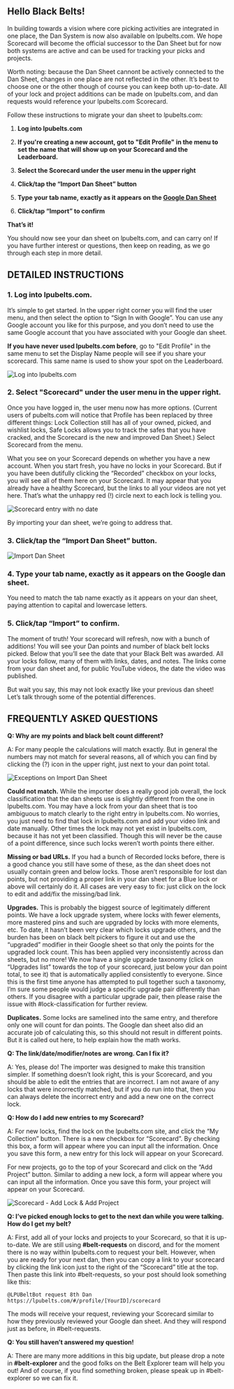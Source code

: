 ## Hello Black Belts!

In building towards a vision where core picking activities are integrated in one place, the Dan System is now also available on lpubelts.com. We hope Scorecard will become the official successor to the Dan Sheet but for now both systems are active and can be used for tracking your picks and projects.

Worth noting: because the Dan Sheet cannont be actively connected to the Dan Sheet, changes in one place are not reflected in the other. It’s best to choose one or the other though of course you can keep both up-to-date. All of your lock and project additions can be made on lpubelts.com, and dan requests would reference your lpubelts.com Scorecard.

Follow these instructions to migrate your dan sheet to lpubelts.com:

1. **Log into lpubelts.com**

2. **If you're creating a new account, got to "Edit Profile"  in the menu to set the name that will show up on your Scorecard and the Leaderboard.**
3. **Select the Scorecard under the user menu in the upper right**
4. **Click/tap the “Import Dan Sheet” button**
5. **Type your tab name, exactly as it appears on the [Google Dan Sheet](https://docs.Google.com/spreadsheets/d/1gXQvnFi5usYNcFJKqxxBXYzMczNZ0ml_UVHYrX4D90o/edit?usp=sharing)**
6. **Click/tap “Import” to confirm**

**That’s it!**

You should now see your dan sheet on lpubelts.com, and can carry on! If you have further interest or questions, then keep on reading, as we go through each step in more detail.

## DETAILED INSTRUCTIONS

### 1. Log into lpubelts.com.

It’s simple to get started. In the upper right corner you will find the user menu, and then select the option to “Sign In with Google”. You can use any Google account you like for this purpose, and you don’t need to use the same Google account that you have associated with your Google dan sheet.

**If you have never used lpubelts.com before**, go to "Edit Profile" in the same menu to set the Display Name people will see if you share your scorecard. This same name is used to show your spot on the Leaderboard.

![Log into lpubelts.com](https://dev.lpubelts.com/images/sign-in-+-scorecard-link-s.png)

### 2. Select "Scorecard" under the user menu in the upper right.

Once you have logged in, the user menu now has more options. (Current users of pubelts.com will notice that Profile has been replaced by three different things: Lock Collection still has all of your owned, picked, and wishlist locks, Safe Locks allows you to track the safes that you have cracked, and the Scorecard is the new and improved Dan Sheet.) Select Scorecard from the menu.

What you see on your Scorecard depends on whether you have a new account. When you start fresh, you have no locks in your Scorecard. But if you have been dutifully clicking the “Recorded” checkbox on your locks, you will see all of them here on your Scorecard. It may appear that you already have a healthy Scorecard, but the links to all your videos are not yet here. That’s what the unhappy red (!) circle next to each lock is telling you.

![Scorecard entry with no date](https://dev.lpubelts.com/images/no-date-s.png)

By importing your dan sheet, we’re going to address that.

### 3. Click/tap the “Import Dan Sheet” button.

![Import Dan Sheet](https://dev.lpubelts.com/images/import-dan-+-import-form-s.png)

### 4. Type your tab name, exactly as it appears on the Google dan sheet.

   You need to match the tab name exactly as it appears on your dan sheet, paying attention to capital and lowercase letters.

### 5. Click/tap “Import” to confirm.

   The moment of truth! Your scorecard will refresh, now with a bunch of additions! You will see your Dan points and number of black belt locks picked. Below that you’ll see the date that your Black Belt was awarded. All your locks follow, many of them with links, dates, and notes. The links come from your dan sheet and, for public YouTube videos, the date the video was published.

But wait you say, this may not look exactly like your previous dan sheet! Let’s talk through some of the potential differences.

## FREQUENTLY ASKED QUESTIONS

**Q: Why are my points and black belt count different?**

A: For many people the calculations will match exactly. But in general the numbers may not match for several reasons, all of which you can find by clicking the (?) icon in the upper right, just next to your dan point total.

![Exceptions on Import Dan Sheet](https://dev.lpubelts.com/images/exceptions-s.png)

**Could not match.** While the importer does a really good job overall, the lock classification that the dan sheets use is slightly different from the one in lpubelts.com. You may have a lock from your dan sheet that is too ambiguous to match clearly to the right entry in lpubelts.com. No worries, you just need to find that lock in lpubelts.com and add your video link and date manually. Other times the lock may not yet exist in lpubelts.com, because it has not yet been classified. Though this will never be the cause of a point difference, since such locks weren’t worth points there either.

**Missing or bad URLs.** If you had a bunch of Recorded locks before, there is a good chance you still have some of these, as the dan sheet does not usually contain green and below locks. Those aren’t responsible for lost dan points, but not providing a proper link in your dan sheet for a Blue lock or above will certainly do it. All cases are very easy to fix: just click on the lock to edit and add/fix the missing/bad link.

**Upgrades.** This is probably the biggest source of legitimately different points. We have a lock upgrade system, where locks with fewer elements, more mastered pins and such are upgraded by locks with more elements, etc. To date, it hasn’t been very clear which locks upgrade others, and the burden has been on black belt pickers to figure it out and use the “upgraded” modifier in their Google sheet so that only the points for the upgraded lock count. This has been applied very inconsistently across dan sheets, but no more! We now have a single upgrade taxonomy (click on “Upgrades list” towards the top of your scorecard, just below your dan point total, to see it) that is automatically applied consistently to everyone. Since this is the first time anyone has attempted to pull together such a taxonomy, I’m sure some people would judge a specific upgrade pair differently than others. If you disagree with a particular upgrade pair, then please raise the issue with #lock-classification for further review.

**Duplicates.** Some locks are samelined into the same entry, and therefore only one will count for dan points. The Google dan sheet also did an accurate job of calculating this, so this should not result in different points. But it is called out here, to help explain how the math works.

**Q: The link/date/modifier/notes are wrong. Can I fix it?**

A: Yes, please do! The importer was designed to make this transition simpler. If something doesn’t look right, this is your Scorecard, and you should be able to edit the entries that are incorrect. I am not aware of any locks that were incorrectly matched, but if you do run into that, then you can always delete the incorrect entry and add a new one on the correct lock.

**Q: How do I add new entries to my Scorecard?**

A: For new locks, find the lock on the lpubelts.com site, and click the “My Collection” button. There is a new checkbox for “Scorecard”. By checking this box, a form will appear where you can input all the information. Once you save this form, a new entry for this lock will appear on your Scorecard.

For new projects, go to the top of your Scorecard and click on the “Add Project” button. Similar to adding a new lock, a form will appear where you can input all the information. Once you save this form, your project will appear on your Scorecard.

![Scorecard - Add Lock & Add Project](https://dev.lpubelts.com/images/collection-+-add-project-s.png)

**Q: I’ve picked enough locks to get to the next dan while you were talking. How do I get my belt?**

A: First, add all of your locks and projects to your Scorecard, so that it is up-to-date. We are still using **#belt-requests** on discord, and for the moment there is no way within lpubelts.com to request your belt. However, when you are ready for your next dan, then you can copy a link to your scorecard by clicking the link icon just to the right of the “Scorecard” title at the top. Then paste this link into #belt-requests, so your post should look something like this:

`@LPUBeltBot request 8th Dan https://lpubelts.com/#/profile/[YourID]/scorecard`

The mods will receive your request, reviewing your Scorecard similar to how they previously reviewed your Google dan sheet. And they will respond just as before, in #belt-requests.

**Q: You still haven’t answered my question!**

A: There are many more additions in this big update, but please drop a note in **#belt-explorer** and the good folks on the Belt Explorer team will help you out! And of course, if you find something broken, please speak up in #belt-explorer so we can fix it.
